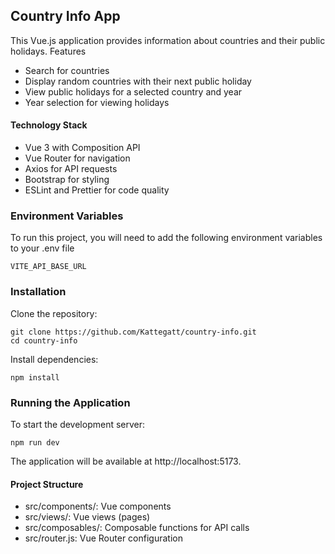## Country Info App

This Vue.js application provides information about countries and their public holidays.
Features

- Search for countries
- Display random countries with their next public holiday
- View public holidays for a selected country and year
- Year selection for viewing holidays

#### Technology Stack

- Vue 3 with Composition API
- Vue Router for navigation
- Axios for API requests
- Bootstrap for styling
- ESLint and Prettier for code quality

### Environment Variables

To run this project, you will need to add the following environment variables to your .env file

`VITE_API_BASE_URL`

### Installation

Clone the repository:

```
git clone https://github.com/Kattegatt/country-info.git
cd country-info
```

Install dependencies:

```
npm install
```

### Running the Application

To start the development server:

```
npm run dev
```

The application will be available at http://localhost:5173.

#### Project Structure

- src/components/: Vue components
- src/views/: Vue views (pages)
- src/composables/: Composable functions for API calls
- src/router.js: Vue Router configuration
